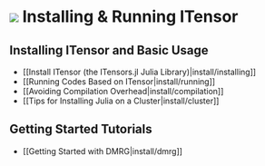 # <img src="docs/VERSION/install/icon.png" class="largeicon">  Installing & Running ITensor

## Installing ITensor and Basic Usage

* [[Install ITensor (the ITensors.jl Julia Library)|install/installing]]
* [[Running Codes Based on ITensor|install/running]]
* [[Avoiding Compilation Overhead|install/compilation]]
* [[Tips for Installing Julia on a Cluster|install/cluster]]

## Getting Started Tutorials

* [[Getting Started with DMRG|install/dmrg]]

